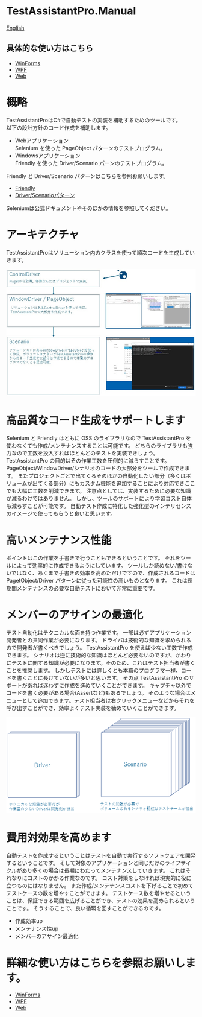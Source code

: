 TestAssistantPro.Manual
========

[English](README.en.md)

## 具体的な使い方はこちら
+ [WinForms](WinForms/README.md)
+ [WPF](WPF/README.md)
+ [Web](Web/README.md)

# 概略
TestAssistantProはC#で自動テストの実装を補助するためのツールです。<br>
以下の設計方針のコード作成を補助します。<br>

+ Webアプリケーション<br>Selenium を使った PageObject パターンのテストプログラム。<br>
+ Windowsアプリケーション <br>Friendly を使った Driver/Scenario パーンのテストプログラム。<br>

Friendly と Driver/Scenario パターンはこちらを参照お願いします。<br>
+ [Friendly](https://github.com/Codeer-Software/Friendly/blob/master/README.jp.md)
+ [Driver/Scenarioパターン](https://github.com/Codeer-Software/Friendly/blob/master/TestAutomationDesign.jp.md)

Seleniumは公式ドキュメントやそのほかの情報を参照してください。<br>

# アーキテクチャ
TestAssistantProはソリューション内のクラスを使って順次コードを生成していきます。

![Architecture.jpg](Img/Architecture.jpg)

# 高品質なコード生成をサポートします
Selenium と Friendly はともに OSS のライブラリなので TestAssistantPro を使わなくても作成/メンテナンスすることは可能です。
どちらのライブラリも強力なので工数を投入すればほとんどのテストを実装できしょう。
TestAssistantPro の目的はその作業工数を圧倒的に減らすことです。
PageObject/WindowDriver/シナリオのコードの大部分をツールで作成できます。
またプロジェクトごとで出てくるそのほかの自動化したい部分（多くはボリュームが出てくる部分）にもカスタム機能を追加することにより対応できここでも大幅に工数を削減できます。
注意点としては、実装するために必要な知識が減るわけではありません。
しかし、ツールのサポートにより学習コスト自体も減らすことが可能です。
自動テスト作成に特化した強化型のインテリセンスのイメージで使ってもらうと良いと思います。

# 高いメンテナンス性能
ポイントはこの作業を手書きで行うこともできるということです。
それをツールによって効率的に作成できるようにしています。
ツールしか読めない/書けないではなく、あくまで手書きの効率を高めただけですので、作成されるコードは PagetObject/Driver パターンに従った可読性の高いものとなります。
これは長期間メンテナンスの必要な自動テストにおいて非常に重要です。

# メンバーのアサインの最適化
テスト自動化はテクニカルな面を持つ作業です。
一部は必ずアプリケーション開発者との共同作業が必要になります。
ドライバは技術的な知識を求められるので開発者が書くべきでしょう。
TestAssistantPro を使えば少ない工数で作成できます。
シナリオは逆に技術的な知識はほとんど必要ないのですが、かわりにテストに関する知識が必要になります。そのため、これはテスト担当者が書くことを推奨します。
しかしテストには詳しくとも本職のプログラマー程、コードを書くことに長けていないが多いと思います。
その点 TestAssistantPro のサポートがあれば迷わずに作成を進めていくことができます。
キャプチャ以外でコードを書く必要がある場合(Assertなど)もあるでしょう。
そのような場合はメニューとして追加できます。テスト担当者は右クリックメニューなどからそれを呼び出すことができ、効率よくテスト実装を勧めていくことができます。

![CodeVolume.png](Img/CodeVolume.png)

# 費用対効果を高めます
自動テストを作成するということはテストを自動で実行するソフトウェアを開発するということです。
そして対象のアプリケーションと同じだけのライフサイクルがあり多くの場合は長期にわたってメンテナンスしていきます。
これはそれなりにコストのかかる作業なのです。
コスト対策をしなければ現実的に役に立つものにはなりません。
また作成/メンテナンスコストを下げることで初めてテストケースの数を増やすことができます。
テストケース数を増やせるということは、保証できる範囲を広げることができ、テストの効果を高められるということです。
そうすることで、良い循環を回すことができるのです。

+ 作成効率up
+ メンテナンス性up
+ メンバーのアサイン最適化

# 詳細な使い方はこちらを参照お願いします。
+ [WinForms](WinForms.md)
+ [WPF](WPF.md)
+ [Web](Web.md)


